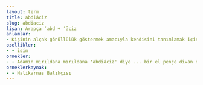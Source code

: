 ```yaml
---
layout: term
title: abdiâciz
slug: abdiaciz
lisan: Arapça ʿabd + ʿāciz
anlamlar:
- Kişinin alçak gönüllülük göstermek amacıyla kendisini tanımlamak için söylediği bir söz
ozellikler:
- - isim
ornekler:
- - Adamın mırıldana mırıldana 'abdiâciz' diye ... bir el pençe divan durup boynunu büküşü vardı ki insanın şakkadak ense köküne bir tokat patlatası gelirdi.
orneklerkaynak:
- - Halikarnas Balıkçısı
---
```

